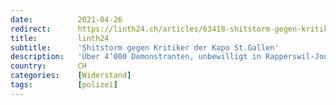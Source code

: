 ```yaml
---
date:          2021-04-26
redirect:      https://linth24.ch/articles/63418-shitstorm-gegen-kritiker-der-kapo-st-gallen
title:         linth24
subtitle:      'Shitstorm gegen Kritiker der Kapo St.Gallen'
description:   'Über 4’000 Demonstranten, unbewilligt in Rapperswil-Jona am Samstag. Die Polizei war stets präsent, konnte eine Eskalation verhindern – und steht trotzdem in der Medien-Kritik. Dagegen gibt es nun aber heftige Gegenkritik.'
country:       CH
categories:    [Widerstand]
tags:          [polizei]
---
```

